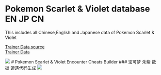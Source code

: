 # Pokemon Scarlet & Violet database EN JP CN
This includes all Chinese,English and Japanese data of Pokemon Scarlet & Violet

<a href="https://docs.google.com/spreadsheets/d/16XSoEjfAyWhvqUV8t2TZR_RD8Qceb4RVYbR5njS8aHk/edit#gid=0" target="_blank" title="">Trainer Data source</a><br>
<a href="https://htmlpreview.github.io/?https://github.com/Ruimusume/PMSV/blob/main/Trainer%20Data.html" target="_blank" title="">Trainer Data</a>

<img src="https://store-jp.nintendo.com/on/demandware.static/-/Library-Sites-MNSSharedLibrary/ja_JP/dw1375deab/220602_pokemonsv.jpg"/>
# Pokemon Scarlet & Violet Encounter Cheats Builder
### 宝可梦 朱紫 数据 遭遇代码生成
<img src="https://livedoor.blogimg.jp/ruimusume/imgs/9/d/9df9f7c7.png"/>
